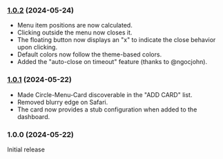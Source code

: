 ### [1.0.2](https://github.com/bhuebschen/circle-menu-card/compare/v1.0.1...v1.0.2) (2024-05-24)

* Menu item positions are now calculated.
* Clicking outside the menu now closes it.
* The floating button now displays an "x" to indicate the close behavior upon clicking.
* Default colors now follow the theme-based colors.
* Added the "auto-close on timeout" feature (thanks to @ngocjohn).

### [1.0.1](https://github.com/bhuebschen/circle-menu-card/compare/v1.0.0...v1.0.1) (2024-05-22)

* Made Circle-Menu-Card discoverable in the "ADD CARD" list.
* Removed blurry edge on Safari.
* The card now provides a stub configuration when added to the dashboard.

### 1.0.0 (2024-05-22)

Initial release